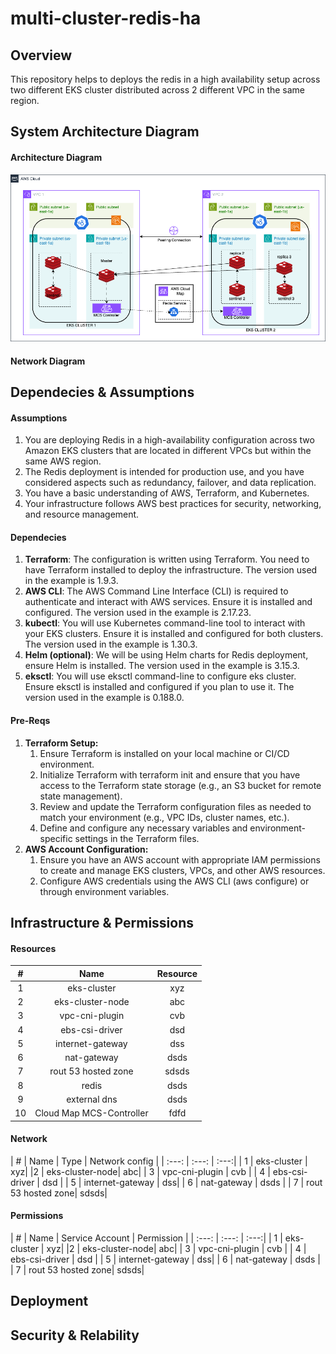 # multi-cluster-redis-ha

## Overview
This repository helps to deploys the redis in a high availability setup across two different EKS cluster distributed across 2 different VPC in the same region. 

## System Architecture Diagram
#### Architecture Diagram
![Arch Diagram](./images/redis_ha.drawio.png)

#### Network Diagram

## Dependecies & Assumptions

#### Assumptions
1) You are deploying Redis in a high-availability configuration across two Amazon EKS clusters that are located in different VPCs but within the same AWS region.
2) The Redis deployment is intended for production use, and you have considered aspects such as redundancy, failover, and data replication.
3) You have a basic understanding of AWS, Terraform, and Kubernetes.
4) Your infrastructure follows AWS best practices for security, networking, and resource management.

#### Dependecies
1) **Terraform**: The configuration is written using Terraform. You need to have Terraform installed to deploy the infrastructure. The version used in the example is 1.9.3.
2) **AWS CLI**: The AWS Command Line Interface (CLI) is required to authenticate and interact with AWS services. Ensure it is installed and configured. The version used in the example is 2.17.23.
3) **kubectl**: You will use Kubernetes command-line tool to interact with your EKS clusters. Ensure it is installed and configured for both clusters. The version used in the example is 1.30.3.
4) **Helm (optional)**: We will be using Helm charts for Redis deployment, ensure Helm is installed. The version used in the example is 3.15.3.
5) **eksctl**: You will use eksctl command-line to configure eks cluster. Ensure eksctl is installed and configured if you plan to use it. The version used in the example is 0.188.0.

#### Pre-Reqs

1) **Terraform Setup:**
    1) Ensure Terraform is installed on your local machine or CI/CD environment.
    2) Initialize Terraform with terraform init and ensure that you have access to the Terraform state storage (e.g., an S3 bucket for remote state management).
    3) Review and update the Terraform configuration files as needed to match your environment (e.g., VPC IDs, cluster names, etc.).
    4) Define and configure any necessary variables and environment-specific settings in the Terraform files.
2) **AWS Account Configuration:**
    1) Ensure you have an AWS account with appropriate IAM permissions to create and manage EKS clusters, VPCs, and other AWS resources.
    2) Configure AWS credentials using the AWS CLI (aws configure) or through environment variables.

## Infrastructure & Permissions
#### Resources
| # | Name | Resource |
| :---: | :---: | :---:|
| 1 | eks-cluster | xyz|
|2 | eks-cluster-node| abc|
| 3 | vpc-cni-plugin | cvb |
| 4 | ebs-csi-driver | dsd |
| 5 | internet-gateway | dss|
| 6 | nat-gateway | dsds |
| 7 | rout 53 hosted zone| sdsds|
| 8 | redis | dsds |
| 9 | external dns | dsds
|10 | Cloud Map MCS-Controller | fdfd | 

#### Network
| # | Name | Type  | Network config | 
| :---: | :---: | :---:|
| 1 | eks-cluster | xyz|
|2 | eks-cluster-node| abc|
| 3 | vpc-cni-plugin | cvb |
| 4 | ebs-csi-driver | dsd |
| 5 | internet-gateway | dss|
| 6 | nat-gateway | dsds |
| 7 | rout 53 hosted zone| sdsds|

#### Permissions
| # | Name | Service Account  | Permission | 
| :---: | :---: | :---:|
| 1 | eks-cluster | xyz|
|2 | eks-cluster-node| abc|
| 3 | vpc-cni-plugin | cvb |
| 4 | ebs-csi-driver | dsd |
| 5 | internet-gateway | dss|
| 6 | nat-gateway | dsds |
| 7 | rout 53 hosted zone| sdsds|
## Deployment

## Security & Relability
